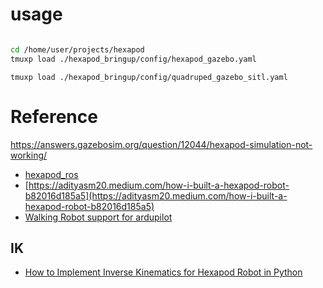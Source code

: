 # usage

```bash

cd /home/user/projects/hexapod
tmuxp load ./hexapod_bringup/config/hexapod_gazebo.yaml
```

```
tmuxp load ./hexapod_bringup/config/quadruped_gazebo_sitl.yaml
```

# Reference
https://answers.gazebosim.org/question/12044/hexapod-simulation-not-working/
- [hexapod_ros](https://github.com/KevinOchs/hexapod_ros)
- [https://adityasm20.medium.com/how-i-built-a-hexapod-robot-b82016d185a5](https://adityasm20.medium.com/how-i-built-a-hexapod-robot-b82016d185a5)
- [Walking Robot support for ardupilot](https://discuss.ardupilot.org/t/gsoc-2020-walking-robot-support-for-ardupilot/57080)

## IK
- [How to Implement Inverse Kinematics for Hexapod Robot in Python](https://youtu.be/2edpf6fNoso)